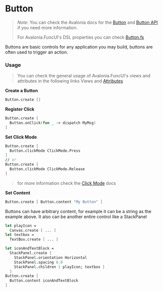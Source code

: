 # Button

> _Note_: You can check the Avalonia docs for the [Button](https://docs.avaloniaui.net/docs/controls/button) and [Button API](http://reference.avaloniaui.net/api/Avalonia.Controls/Button/) if you need more information.
>
> For Avalonia.FuncUI's DSL properties you can check [Button.fs](https://github.com/AvaloniaCommunity/Avalonia.FuncUI/blob/master/src/Avalonia.FuncUI.DSL/Button.fs)

Buttons are basic controls for any application you may build, buttons are often used to trigger an action.

### Usage

> You can check the general usage of Avalonia.FuncUI's views and attributes in the following links Views and [Attributes](/view-basics/attributes) 

**Create a Button**

```fsharp
Button.create []
```

**Register Click**

```fsharp
Button.create [
  Button.onClick(fun _ -> dispatch MyMsg)
]
```

**Set Click Mode**

```fsharp
Button.create [
  Button.clickMode ClickMode.Press
]
// or
Button.create [
  Button.clickMode ClickMode.Release
]
```

> for more information check the [Click Mode](http://reference.avaloniaui.net/api/Avalonia.Controls/ClickMode/) docs

**Set Content**

```fsharp
Button.create [ Button.content "My Button" ]
```

Buttons can have arbitrary content, for example it can be a string as the example above. It also can be another entire control like a StackPanel

```fsharp
let playIcon =
  Canvas.create [ ... ]
let textbox =
  TextBox.create [ ... ]

let iconAndTextBlock =
  StackPanel.create [
    StackPanel.orientation Horizontal
    StackPanel.spacing 8.0
    StackPanel.children [ playIcon; textbox ]
  ]
Button.create [
  Button.content iconAndTextBlock
]
```
